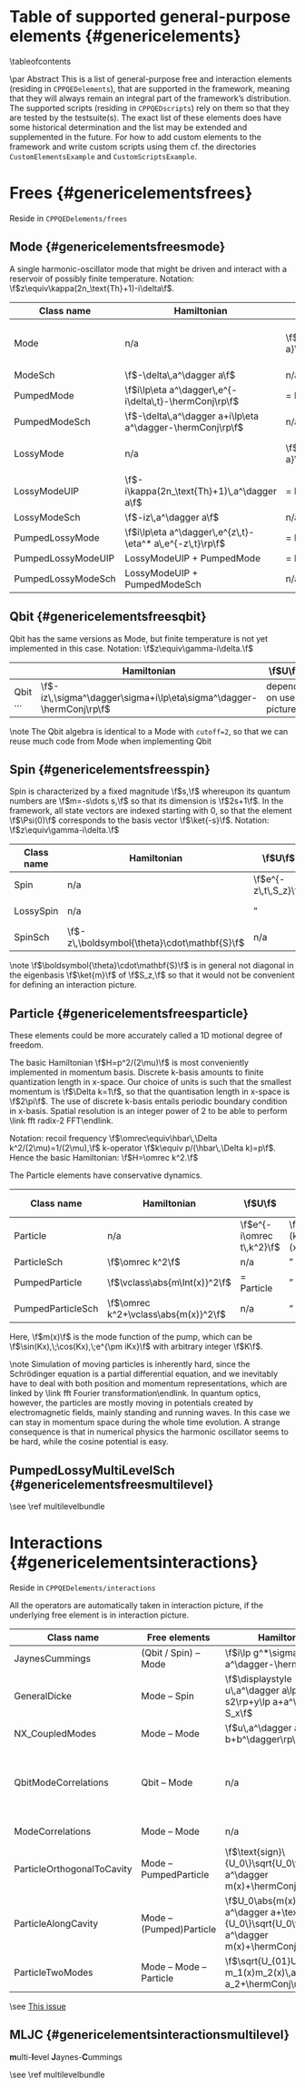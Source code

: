 Table of supported general-purpose elements {#genericelements}
===========================================

\tableofcontents

\par Abstract
This is a list of general-purpose free and interaction elements (residing in `CPPQEDelements`), that are supported in the framework, meaning that they will always remain an integral part of the framework’s distribution. The supported scripts (residing in `CPPQEDscripts`) rely on them so that they are tested by the testsuite(s). The exact list of these elements does have some historical determination and the list may be extended and supplemented in the future. For how to add custom elements to the framework and write custom scripts using them cf. the directories `CustomElementsExample` and `CustomScriptsExample`.

Frees {#genericelementsfrees}
=====

Reside in `CPPQEDelements/frees`

Mode {#genericelementsfreesmode}
----

A single harmonic-oscillator mode that might be driven and interact with a reservoir of possibly finite temperature. Notation: \f$z\equiv\kappa(2n_\text{Th}+1)-i\delta\f$.

| Class name | Hamiltonian | \f$U\f$ | Liouvillean | Displayed characteristics |
| ---------- | ----------- | ------- | ----------- | ------------------------- |
| Mode | n/a | \f$e^{i\delta\,t\,a^\dagger a}\f$ | n/a | \f$\avr{a^\dagger a},\;\text{var}\lp a^\dagger a\rp,\;\real{a},\;\imag{a},\f$ … |
| ModeSch | \f$-\delta\,a^\dagger a\f$ | n/a | ” | ” |
| PumpedMode | \f$i\lp\eta a^\dagger\,e^{-i\delta\,t}-\hermConj\rp\f$ | = Mode | ” | ” |
| PumpedModeSch | \f$-\delta\,a^\dagger a+i\lp\eta a^\dagger-\hermConj\rp\f$ | n/a | ” | ” |
| LossyMode | n/a | \f$e^{-z\,t\,a^\dagger a}\f$ | \f$2\kappa\lp(n_\text{Th}+1)\,a\rho a^\dagger+n_\text{Th}\,a^\dagger\rho a\rp\f$ | ” |
| LossyModeUIP | \f$-i\kappa(2n_\text{Th}+1)\,a^\dagger a\f$ | = Mode | “ | ” |
| LossyModeSch | \f$-iz\,a^\dagger a\f$ | n/a | ” | ” |
| PumpedLossyMode | \f$i\lp\eta a^\dagger\,e^{z\,t}-\eta^* a\,e^{-z\,t}\rp\f$ | = LossyMode | ” | ” |
| PumpedLossyModeUIP | LossyModeUIP + PumpedMode | = Mode | ” | ” |
| PumpedLossyModeSch | LossyModeUIP + PumpedModeSch | n/a | ” | ” |

Qbit {#genericelementsfreesqbit}
----

Qbit has the same versions as Mode, but finite temperature is not yet implemented in this case. Notation: \f$z\equiv\gamma-i\delta.\f$

|        | Hamiltonian | \f$U\f$ | Liouvillean | Displayed characteristics |
| ------ | ----------- | ------- | ----------- | ------------------------- |
| Qbit …  | \f$-iz\,\sigma^\dagger\sigma+i\lp\eta\sigma^\dagger-\hermConj\rp\f$ | depends on used picture | \f$2\gamma\,\sigma\rho\sigma^\dagger\f$ | \f$\rho_{00},\;\rho_{11},\;\real{\rho_{10}},\;\imag{\rho_{10}}\f$ |

\note The Qbit algebra is identical to a Mode with `cutoff=2`, so that we can reuse much code from Mode when implementing Qbit

Spin {#genericelementsfreesspin}
----

Spin is characterized by a fixed magnitude \f$s,\f$ whereupon its quantum numbers are \f$m=-s\dots s,\f$ so that its dimension is \f$2s+1\f$. In the framework, all state vectors are indexed starting with 0, so that the element \f$\Psi(0)\f$ corresponds to the basis vector \f$\ket{-s}\f$. Notation: \f$z\equiv\gamma-i\delta.\f$

| Class name | Hamiltonian | \f$U\f$ | Liouvillean | Displayed characteristics |
| ---------- | ----------- | ------- | ----------- | ------------------------- |
| Spin | n/a | \f$e^{-z\,t\,S_z}\f$ | n/a | \f$\avr{S_z},\;\avr{S_z^2},\;\real{S_+},\;\imag{S_+},\f$ … |
| LossySpin | n/a | ” | \f$2\gamma\,S_-\rho S_+\f$ | ” |
| SpinSch | \f$-z\,\boldsymbol{\theta}\cdot\mathbf{S}\f$ | n/a | n/a | ” |

\note \f$\boldsymbol{\theta}\cdot\mathbf{S}\f$ is in general not diagonal in the eigenbasis \f$\ket{m}\f$ of \f$S_z,\f$ so that it would not be convenient for defining an interaction picture.

Particle {#genericelementsfreesparticle}
--------

These elements could be more accurately called a 1D motional degree of freedom.

The basic Hamiltonian \f$H=p^2/(2\mu)\f$ is most conveniently implemented in momentum basis. Discrete k-basis amounts to finite quantization length in x-space. Our choice of units is such that the smallest momentum is \f$\Delta k=1\f$, so that the quantisation length in x-space is \f$2\pi\f$. The use of discrete k-basis entails periodic boundary condition in x-basis. Spatial resolution is an integer power of 2 to be able to perform \link fft radix-2 FFT\endlink.

Notation: recoil frequency \f$\omrec\equiv\hbar\,\Delta k^2/(2\mu)=1/(2\mu),\f$ k-operator \f$k\equiv p/(\hbar\,\Delta k)=p\f$. Hence the basic Hamiltonian: \f$H=\omrec k^2.\f$

The Particle elements have conservative dynamics.

| Class name | Hamiltonian | \f$U\f$ | Displayed characteristics |
| ---------- | ----------- | ------- | ------------------------- |
| Particle | n/a | \f$e^{-i\omrec t\,k^2}\f$ | \f$\avr{k},\;\text{var}(k),\;\avr{x},\;\text{dev}(x)\f$ … |
| ParticleSch | \f$\omrec k^2\f$ | n/a | ” |
| PumpedParticle | \f$\vclass\abs{m\Int(x)}^2\f$ | = Particle | ” |
| PumpedParticleSch | \f$\omrec k^2+\vclass\abs{m(x)}^2\f$ | n/a | ” |

Here, \f$m(x)\f$ is the mode function of the pump, which can be \f$\sin(Kx),\;\cos(Kx),\;e^{\pm iKx}\f$ with arbitrary integer \f$K\f$.

\note Simulation of moving particles is inherently hard, since the Schrödinger equation is a partial differential equation, and we inevitably have to deal with both position and momentum representations, which are linked by \link fft Fourier transformation\endlink. In quantum optics, however, the particles are mostly moving in potentials created by electromagnetic fields, mainly standing and running waves. In this case we can stay in momentum space during the whole time evolution. A strange consequence is that in numerical physics the harmonic oscillator seems to be hard, while the cosine potential is easy.

PumpedLossyMultiLevelSch {#genericelementsfreesmultilevel}
------------------------

\see \ref multilevelbundle

Interactions {#genericelementsinteractions}
============

Reside in `CPPQEDelements/interactions`

All the operators are automatically taken in interaction picture, if the underlying free element is in interaction picture.

| Class name | Free elements | Hamiltonian | Displayed characteristics |
| ---------- | ------------- | ----------- | ------------------------- |
| JaynesCummings | (Qbit / Spin) – Mode | \f$i\lp g^*\sigma a^\dagger-\hermConj\rp\f$ | n/a |
| GeneralDicke | Mode – Spin | \f$\displaystyle u\,a^\dagger a\lp S_z+\frac s2\rp+y\lp a+a^\dagger\rp S_x\f$ | n/a |
| NX_CoupledModes | Mode – Mode | \f$u\,a^\dagger a\lp b+b^\dagger\rp\f$ | n/a |
| QbitModeCorrelations | Qbit – Mode | n/a | \f$\real{\avr{\sigma a^\dagger}},\;\imag{\avr{\sigma a^\dagger}},\;\real{\avr{\sigma a}},\;\imag{\avr{\sigma a}},\;\real{\avr{\sigma_z a}},\;\imag{\avr{\sigma_z a}}\f$ |
| ModeCorrelations | Mode – Mode | n/a | covariances of the modes’ quadratures |
| ParticleOrthogonalToCavity | Mode – PumpedParticle | \f$\text{sign}\{U_0\}\sqrt{U_0\vclass}\lp a^\dagger m(x)+\hermConj\rp\f$ | n/a |
| ParticleAlongCavity | Mode – (Pumped)Particle | \f$U_0\abs{m(x)}^2 a^\dagger a+\text{sign}\{U_0\}\sqrt{U_0\vclass}\lp a^\dagger m(x)+\hermConj\rp\f$ | n/a |
| ParticleTwoModes | Mode – Mode – Particle | \f$\sqrt{U_{01}U_{02}}\lp m_1(x)m_2(x)\,a_1^\dagger a_2+\hermConj\rp\f$ | n/a |

\see [This issue](http://sourceforge.net/p/cppqed/bugs/1/)

MLJC {#genericelementsinteractionsmultilevel}
----

<b>m</b>ulti-<b>l</b>evel <b>J</b>aynes-<b>C</b>ummings

\see \ref multilevelbundle
